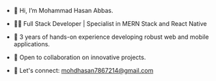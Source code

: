 - 👋 Hi, I’m Mohammad Hasan Abbas.

- 👨‍💻 Full Stack Developer | Specialist in MERN Stack and React Native

- 🌱 3 years of hands-on experience developing robust web and mobile applications.

- 💼 Open to collaboration on innovative projects.

- 📧 Let's connect: mohdhasan7867214@gmail.com

<!---
Mohammadhasan14/Mohammadhasan14 is a ✨ special ✨ repository because its `README.md` (this file) appears on your GitHub profile.
You can click the Preview link to take a look at your changes.
--->
